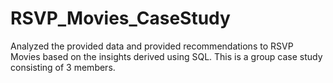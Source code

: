 # RSVP_Movies_CaseStudy
Analyzed the provided data and provided recommendations to RSVP Movies based on the insights derived using SQL.
This is a group case study consisting of 3 members.
